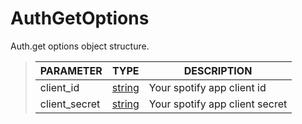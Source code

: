 # AuthGetOptions
Auth.get options object structure.
> | PARAMETER   | TYPE    | DESCRIPTION    |
> |--------|---------|----------------|
> | client_id | [string](https://developer.mozilla.org/en-US/docs/Web/JavaScript/Reference/Global_Objects/string) | Your spotify app client id |
> | client_secret | [string](https://developer.mozilla.org/en-US/docs/Web/JavaScript/Reference/Global_Objects/string) | Your spotify app client secret |